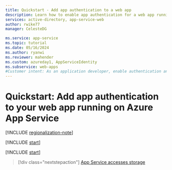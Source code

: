 ```yaml
---
title: Quickstart - Add app authentication to a web app
description: Learn how to enable app authentication for a web app running on Azure App Service. Limit access to the web app to users in your organization​.
services: active-directory, app-service-web
author: rwike77
manager: CelesteDG

ms.service: app-service
ms.topic: tutorial
ms.date: 05/16/2024
ms.author: ryanwi
ms.reviewer: mahender
ms.custom: azureday1, AppServiceIdentity
ms.subservice: web-apps
#Customer intent: As an application developer, enable authentication and authorization for a web app running on Azure App Service.
---
```


# Quickstart: Add app authentication to your web app running on Azure App Service

[!INCLUDE [regionalization-note](./includes/regionalization-note.md)]

[!INCLUDE [start](./includes/tutorial-set-up-app-service-authentication/intro.md)]

[!INCLUDE [start](./includes/tutorial-set-up-app-service-authentication/after.md)]

> [!div class="nextstepaction"]
> [App Service accesses storage](scenario-secure-app-access-storage.md)

